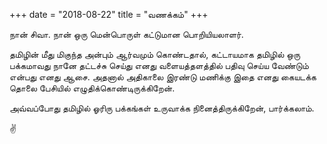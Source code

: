 +++
date = "2018-08-22"
title = "வணக்கம்"
+++

நான் சிவா. நான் ஒரு மென்பொருள் கட்டுமான பொறியியலாளர்.

தமிழின் மீது மிகுந்த அன்பும் ஆர்வமும் கொண்டதால், கட்டாயமாக தமிழில் ஒரு பக்கமாவது நானே தட்டச்சு செய்து எனது வளையத்தளத்தில் பதிவு செய்ய வேண்டும் என்பது எனது ஆசை. அதனால் அதிகாலை இரண்டு மணிக்கு இதை எனது கையடக்க தொலை பேசியில் எழுதிக்கொண்டிருக்கிறேன்.

அவ்வப்போது தமிழில் ஓரிரு பக்கங்கள் உருவாக்க நினைத்திருக்கிறேன், பார்க்கலாம்.

✌